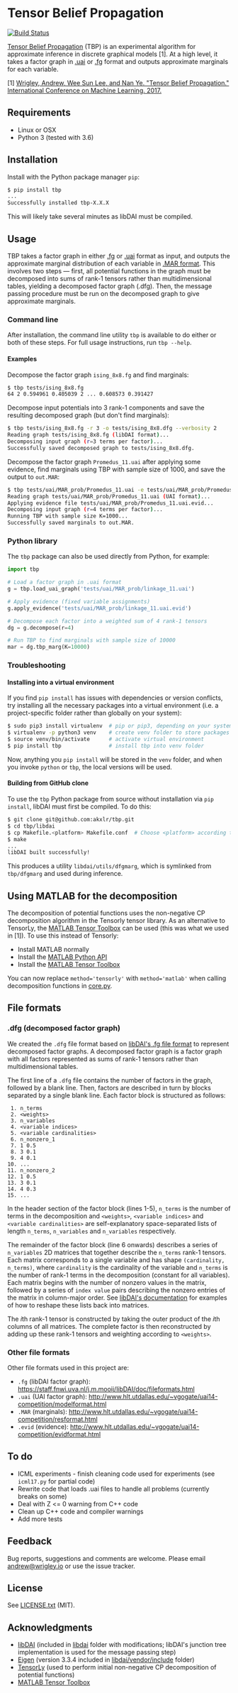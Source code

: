 # Tensor Belief Propagation 

[![Build Status](https://travis-ci.org/akxlr/tbp.svg?branch=master)](https://travis-ci.org/akxlr/tbp)

[Tensor Belief Propagation](http://proceedings.mlr.press/v70/wrigley17a/wrigley17a.pdf) (TBP) is an experimental algorithm for
approximate inference in discrete graphical models [1]. At a high level, it takes a factor graph in [.uai](#other-file-formats) or [.fg](#other-file-formats) format and outputs approximate marginals for
each variable.

[1] [Wrigley, Andrew, Wee Sun Lee, and Nan Ye. "Tensor Belief Propagation." International Conference on Machine Learning. 2017.](http://proceedings.mlr.press/v70/wrigley17a/wrigley17a.pdf)

## Requirements

 * Linux or OSX
 * Python 3 (tested with 3.6)
 
## Installation

Install with the Python package manager `pip`:
```bash
$ pip install tbp
...
Successfully installed tbp-X.X.X
```
This will likely take several minutes as libDAI must be compiled.

## Usage
TBP takes a factor graph in either [.fg](#other-file-formats) or [.uai](#other-file-formats) format as input, and
outputs the approximate marginal distribution of each variable in [.MAR format](#other-file-formats).
This involves two steps — first, all potential functions in the graph must be decomposed
into sums of rank-1 tensors rather than multidimensional tables, yielding a decomposed factor graph (.dfg). Then, the
message passing procedure must be run on the decomposed graph to give approximate marginals.

### Command line
After installation, the command line utility `tbp` is available to do either or both of these steps. For full usage
instructions, run `tbp --help`. 

#### Examples

Decompose the factor graph `ising_8x8.fg` and find marginals:
```bash
$ tbp tests/ising_8x8.fg
64 2 0.594961 0.405039 2 ... 0.608573 0.391427
```

Decompose input potentials into 3 rank-1 components and save the resulting decomposed graph (but don't find marginals):
```bash
$ tbp tests/ising_8x8.fg -r 3 -o tests/ising_8x8.dfg --verbosity 2
Reading graph tests/ising_8x8.fg (libDAI format)...
Decomposing input graph (r=3 terms per factor)...
Successfully saved decomposed graph to tests/ising_8x8.dfg.
```

Decompose the factor graph `Promedus_11.uai` after applying some evidence, find marginals using TBP with sample size of 1000, and save the output
to `out.MAR`:
```bash
$ tbp tests/uai/MAR_prob/Promedus_11.uai -e tests/uai/MAR_prob/Promedus_11.uai.evid -k 1000 -o out.MAR --verbosity 2
Reading graph tests/uai/MAR_prob/Promedus_11.uai (UAI format)...
Applying evidence file tests/uai/MAR_prob/Promedus_11.uai.evid...
Decomposing input graph (r=4 terms per factor)...
Running TBP with sample size K=1000...
Successfully saved marginals to out.MAR.
```


### Python library
The `tbp` package can also be used directly from Python, for example:

```python
import tbp

# Load a factor graph in .uai format
g = tbp.load_uai_graph('tests/uai/MAR_prob/linkage_11.uai')

# Apply evidence (fixed variable assignments)
g.apply_evidence('tests/uai/MAR_prob/linkage_11.uai.evid')

# Decompose each factor into a weighted sum of 4 rank-1 tensors
dg = g.decompose(r=4)

# Run TBP to find marginals with sample size of 10000
mar = dg.tbp_marg(K=10000)

```

### Troubleshooting
#### Installing into a virtual environment
If you find `pip install` has issues with dependencies or version conflicts, try installing all the necessary
 packages into a virtual environment (i.e. a project-specific folder rather than globally on your system):
```bash
$ sudo pip3 install virtualenv  # pip or pip3, depending on your system
$ virtualenv -p python3 venv    # create venv folder to store packages
$ source venv/bin/activate      # activate virtual environment
$ pip install tbp               # install tbp into venv folder
```
Now, anything you `pip install` will be stored in the `venv` folder, and when
you invoke `python` or `tbp`, the local versions will be used.

#### Building from GitHub clone
To use the `tbp` Python package from source without installation via `pip install`, libDAI must first be compiled. To do this:
 
```bash
$ git clone git@github.com:akxlr/tbp.git
$ cd tbp/libdai
$ cp Makefile.<platform> Makefile.conf  # Choose <platform> according to your platform
$ make
...
libDAI built successfully!
```
This produces a utility `libdai/utils/dfgmarg`, which is symlinked from `tbp/dfgmarg` and used during inference.


## Using MATLAB for the decomposition
The decomposition of potential functions uses the non-negative CP decomposition algorithm in the Tensorly tensor 
library. As an alternative to TensorLy, the [MATLAB Tensor Toolbox](http://www.sandia.gov/~tgkolda/TensorToolbox) can be used
(this was what we used in [1]). To use this instead of Tensorly:

 * Install MATLAB normally
 * Install the
 [MATLAB Python API](https://www.mathworks.com/help/matlab/matlab_external/install-the-matlab-engine-for-python.html)
 * Install the [MATLAB Tensor Toolbox](http://www.sandia.gov/~tgkolda/TensorToolbox)
 
You can now replace `method='tensorly'` with `method='matlab'` when calling decomposition functions in [core.py](python/tbp/core.py).


## File formats

### .dfg (decomposed factor graph)
We created the `.dfg` file format based on
[libDAI's .fg file format](https://staff.fnwi.uva.nl/j.m.mooij/libDAI/doc/fileformats.html)
to represent decomposed factor graphs. A decomposed factor graph is a
factor graph with all factors represented as sums of rank-1 tensors rather than multidimensional tables.

The first line of a `.dfg` file contains the number of factors in the graph, followed by a blank line. Then, factors
are described in turn by blocks separated by a single blank line. Each factor block is structured as follows:

     1. n_terms
     2. <weights>
     3. n_variables
     4. <variable indices>
     5. <variable cardinalities>
     6. n_nonzero_1
     7. 1 0.5
     8. 3 0.1
     9. 4 0.1
    10. ...
    11. n_nonzero_2
    12. 1 0.5
    13. 3 0.1
    14. 4 0.3
    15. ...

In the header section of the factor block (lines 1-5), `n_terms` is the number of terms in the decomposition and
`<weights>`, `<variable indices>` and `<variable cardinalities>` are self-explanatory space-separated lists of length `n_terms`,
`n_variables` and `n_variables` respectively. 

The remainder of the factor block (line 6 onwards) describes
a series of `n_variables` 2D matrices that together describe the `n_terms` rank-1 tensors.
Each matrix corresponds to a single variable and has shape `(cardinality, n_terms)`, where `cardinality` is
the cardinality of the variable and `n_terms` is the number of rank-1 terms in the decomposition (constant
for all variables). Each matrix begins with the
number of nonzero values in the matrix, followed by a series of `index value` pairs describing the nonzero
entries of the matrix in column-major order. See
[libDAI's documentation](https://staff.fnwi.uva.nl/j.m.mooij/libDAI/doc/fileformats.html) for examples of how to
reshape these lists back into matrices.

 The *i*th rank-1 tensor is constructed by taking the outer product of the *i*th columns of
all matrices. The complete factor is then reconstructed by adding up these rank-1 tensors and weighting
according to `<weights>`.

### Other file formats
Other file formats used in this project are:

 * `.fg` (libDAI factor graph): https://staff.fnwi.uva.nl/j.m.mooij/libDAI/doc/fileformats.html
 * `.uai` (UAI factor graph): http://www.hlt.utdallas.edu/~vgogate/uai14-competition/modelformat.html
 * `.MAR` (marginals): http://www.hlt.utdallas.edu/~vgogate/uai14-competition/resformat.html
 * `.evid` (evidence): http://www.hlt.utdallas.edu/~vgogate/uai14-competition/evidformat.html

## To do
 * ICML experiments - finish cleaning code used for experiments (see `icml17.py` for partial code)
 * Rewrite code that loads .uai files to handle all problems (currently breaks on some)
 * Deal with Z <= 0 warning from C++ code
 * Clean up C++ code and compiler warnings
 * Add more tests

## Feedback
Bug reports, suggestions and comments are welcome. Please email [andrew@wrigley.io](mailto:andrew@wrigley.io) or use the issue tracker.

## License

See [LICENSE.txt](LICENSE.txt) (MIT).

## Acknowledgments

* [libDAI](https://staff.fnwi.uva.nl/j.m.mooij/libDAI/) (included in [libdai](libdai) folder with modifications; libDAI's junction tree implementation is used for the message passing step)
* [Eigen](http://eigen.tuxfamily.org/) (version 3.3.4 included in [libdai/vendor/include](libdai/vendor/include) folder)
* [TensorLy](https://github.com/tensorly/tensorly) (used to perform initial non-negative CP decomposition of potential functions)
* [MATLAB Tensor Toolbox](http://www.sandia.gov/~tgkolda/TensorToolbox)





